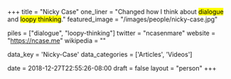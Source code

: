 +++
title = "Nicky Case"
one_liner = "Changed how I think about <mark>dialogue</mark> and <mark>loopy thinking</mark>."
featured_image = "/images/people/nicky-case.jpg"

piles = ["dialogue", "loopy-thinking"]
twitter = "ncasenmare"
website = "https://ncase.me"
wikipedia = ""

data_key = 'Nicky-Case'
data_categories = ['Articles', 'Videos']

date = 2018-12-27T22:55:26-08:00
draft = false
layout = "person"
+++

